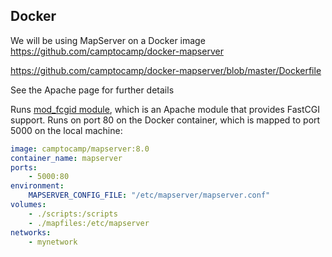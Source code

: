 ## Docker

We will be using MapServer on a Docker image
https://github.com/camptocamp/docker-mapserver



https://github.com/camptocamp/docker-mapserver/blob/master/Dockerfile

See the Apache page for further details

Runs [mod_fcgid module](https://httpd.apache.org/mod_fcgid/), which is an Apache module that provides FastCGI support.
Runs on port 80 on the Docker container, which is mapped to port 5000 on the local machine:

```yaml
image: camptocamp/mapserver:8.0
container_name: mapserver
ports:
    - 5000:80
environment:
    MAPSERVER_CONFIG_FILE: "/etc/mapserver/mapserver.conf"
volumes:
    - ./scripts:/scripts
    - ./mapfiles:/etc/mapserver
networks:
    - mynetwork
```